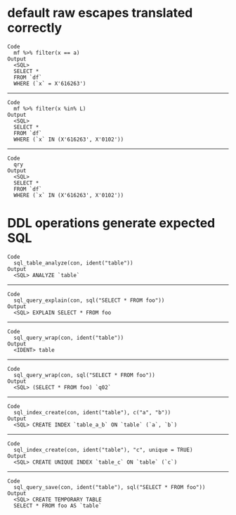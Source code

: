 # default raw escapes translated correctly

    Code
      mf %>% filter(x == a)
    Output
      <SQL>
      SELECT *
      FROM `df`
      WHERE (`x` = X'616263')

---

    Code
      mf %>% filter(x %in% L)
    Output
      <SQL>
      SELECT *
      FROM `df`
      WHERE (`x` IN (X'616263', X'0102'))

---

    Code
      qry
    Output
      <SQL>
      SELECT *
      FROM `df`
      WHERE (`x` IN (X'616263', X'0102'))

# DDL operations generate expected SQL

    Code
      sql_table_analyze(con, ident("table"))
    Output
      <SQL> ANALYZE `table`

---

    Code
      sql_query_explain(con, sql("SELECT * FROM foo"))
    Output
      <SQL> EXPLAIN SELECT * FROM foo

---

    Code
      sql_query_wrap(con, ident("table"))
    Output
      <IDENT> table

---

    Code
      sql_query_wrap(con, sql("SELECT * FROM foo"))
    Output
      <SQL> (SELECT * FROM foo) `q02`

---

    Code
      sql_index_create(con, ident("table"), c("a", "b"))
    Output
      <SQL> CREATE INDEX `table_a_b` ON `table` (`a`, `b`)

---

    Code
      sql_index_create(con, ident("table"), "c", unique = TRUE)
    Output
      <SQL> CREATE UNIQUE INDEX `table_c` ON `table` (`c`)

---

    Code
      sql_query_save(con, ident("table"), sql("SELECT * FROM foo"))
    Output
      <SQL> CREATE TEMPORARY TABLE 
      SELECT * FROM foo AS `table`

